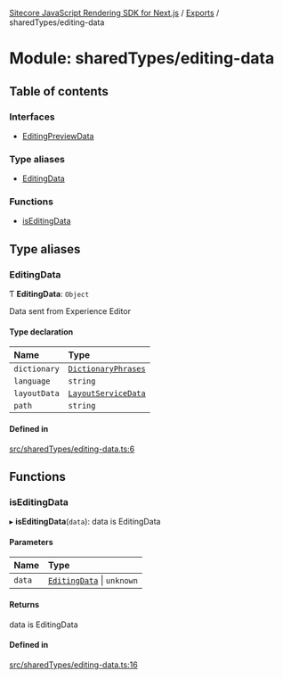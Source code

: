 [Sitecore JavaScript Rendering SDK for Next.js](../README.md) / [Exports](../modules.md) / sharedTypes/editing-data

# Module: sharedTypes/editing-data

## Table of contents

### Interfaces

- [EditingPreviewData](../interfaces/sharedTypes_editing_data.EditingPreviewData.md)

### Type aliases

- [EditingData](sharedTypes_editing_data.md#editingdata)

### Functions

- [isEditingData](sharedTypes_editing_data.md#iseditingdata)

## Type aliases

### EditingData

Ƭ **EditingData**: `Object`

Data sent from Experience Editor

#### Type declaration

| Name | Type |
| :------ | :------ |
| `dictionary` | [`DictionaryPhrases`](../interfaces/index.DictionaryPhrases.md) |
| `language` | `string` |
| `layoutData` | [`LayoutServiceData`](../interfaces/index.LayoutServiceData.md) |
| `path` | `string` |

#### Defined in

[src/sharedTypes/editing-data.ts:6](https://github.com/Sitecore/jss/blob/8c00be96/packages/sitecore-jss-nextjs/src/sharedTypes/editing-data.ts#L6)

## Functions

### isEditingData

▸ **isEditingData**(`data`): data is EditingData

#### Parameters

| Name | Type |
| :------ | :------ |
| `data` | [`EditingData`](sharedTypes_editing_data.md#editingdata) \| `unknown` |

#### Returns

data is EditingData

#### Defined in

[src/sharedTypes/editing-data.ts:16](https://github.com/Sitecore/jss/blob/8c00be96/packages/sitecore-jss-nextjs/src/sharedTypes/editing-data.ts#L16)
